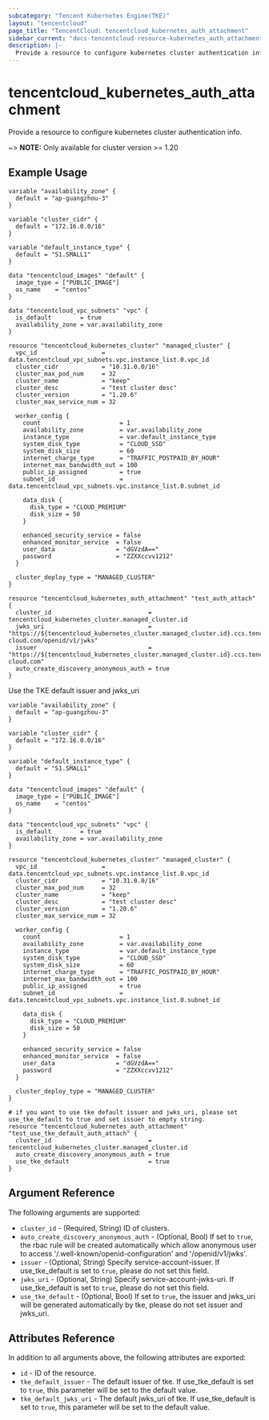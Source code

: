 ```yaml
---
subcategory: "Tencent Kubernetes Engine(TKE)"
layout: "tencentcloud"
page_title: "TencentCloud: tencentcloud_kubernetes_auth_attachment"
sidebar_current: "docs-tencentcloud-resource-kubernetes_auth_attachment"
description: |-
  Provide a resource to configure kubernetes cluster authentication info.
---
```


# tencentcloud_kubernetes_auth_attachment

Provide a resource to configure kubernetes cluster authentication info.

~> **NOTE:** Only available for cluster version >= 1.20

## Example Usage

```hcl
variable "availability_zone" {
  default = "ap-guangzhou-3"
}

variable "cluster_cidr" {
  default = "172.16.0.0/16"
}

variable "default_instance_type" {
  default = "S1.SMALL1"
}

data "tencentcloud_images" "default" {
  image_type = ["PUBLIC_IMAGE"]
  os_name    = "centos"
}

data "tencentcloud_vpc_subnets" "vpc" {
  is_default        = true
  availability_zone = var.availability_zone
}

resource "tencentcloud_kubernetes_cluster" "managed_cluster" {
  vpc_id                  = data.tencentcloud_vpc_subnets.vpc.instance_list.0.vpc_id
  cluster_cidr            = "10.31.0.0/16"
  cluster_max_pod_num     = 32
  cluster_name            = "keep"
  cluster_desc            = "test cluster desc"
  cluster_version         = "1.20.6"
  cluster_max_service_num = 32

  worker_config {
    count                      = 1
    availability_zone          = var.availability_zone
    instance_type              = var.default_instance_type
    system_disk_type           = "CLOUD_SSD"
    system_disk_size           = 60
    internet_charge_type       = "TRAFFIC_POSTPAID_BY_HOUR"
    internet_max_bandwidth_out = 100
    public_ip_assigned         = true
    subnet_id                  = data.tencentcloud_vpc_subnets.vpc.instance_list.0.subnet_id

    data_disk {
      disk_type = "CLOUD_PREMIUM"
      disk_size = 50
    }

    enhanced_security_service = false
    enhanced_monitor_service  = false
    user_data                 = "dGVzdA=="
    password                  = "ZZXXccvv1212"
  }

  cluster_deploy_type = "MANAGED_CLUSTER"
}

resource "tencentcloud_kubernetes_auth_attachment" "test_auth_attach" {
  cluster_id                           = tencentcloud_kubernetes_cluster.managed_cluster.id
  jwks_uri                             = "https://${tencentcloud_kubernetes_cluster.managed_cluster.id}.ccs.tencent-cloud.com/openid/v1/jwks"
  issuer                               = "https://${tencentcloud_kubernetes_cluster.managed_cluster.id}.ccs.tencent-cloud.com"
  auto_create_discovery_anonymous_auth = true
}
```

Use the TKE default issuer and jwks_uri

```hcl
variable "availability_zone" {
  default = "ap-guangzhou-3"
}

variable "cluster_cidr" {
  default = "172.16.0.0/16"
}

variable "default_instance_type" {
  default = "S1.SMALL1"
}

data "tencentcloud_images" "default" {
  image_type = ["PUBLIC_IMAGE"]
  os_name    = "centos"
}

data "tencentcloud_vpc_subnets" "vpc" {
  is_default        = true
  availability_zone = var.availability_zone
}

resource "tencentcloud_kubernetes_cluster" "managed_cluster" {
  vpc_id                  = data.tencentcloud_vpc_subnets.vpc.instance_list.0.vpc_id
  cluster_cidr            = "10.31.0.0/16"
  cluster_max_pod_num     = 32
  cluster_name            = "keep"
  cluster_desc            = "test cluster desc"
  cluster_version         = "1.20.6"
  cluster_max_service_num = 32

  worker_config {
    count                      = 1
    availability_zone          = var.availability_zone
    instance_type              = var.default_instance_type
    system_disk_type           = "CLOUD_SSD"
    system_disk_size           = 60
    internet_charge_type       = "TRAFFIC_POSTPAID_BY_HOUR"
    internet_max_bandwidth_out = 100
    public_ip_assigned         = true
    subnet_id                  = data.tencentcloud_vpc_subnets.vpc.instance_list.0.subnet_id

    data_disk {
      disk_type = "CLOUD_PREMIUM"
      disk_size = 50
    }

    enhanced_security_service = false
    enhanced_monitor_service  = false
    user_data                 = "dGVzdA=="
    password                  = "ZZXXccvv1212"
  }

  cluster_deploy_type = "MANAGED_CLUSTER"
}

# if you want to use tke default issuer and jwks_uri, please set use_tke_default to true and set issuer to empty string.
resource "tencentcloud_kubernetes_auth_attachment" "test_use_tke_default_auth_attach" {
  cluster_id                           = tencentcloud_kubernetes_cluster.managed_cluster.id
  auto_create_discovery_anonymous_auth = true
  use_tke_default                      = true
}
```

## Argument Reference

The following arguments are supported:

* `cluster_id` - (Required, String) ID of clusters.
* `auto_create_discovery_anonymous_auth` - (Optional, Bool) If set to `true`, the rbac rule will be created automatically which allow anonymous user to access '/.well-known/openid-configuration' and '/openid/v1/jwks'.
* `issuer` - (Optional, String) Specify service-account-issuer. If use_tke_default is set to `true`, please do not set this field.
* `jwks_uri` - (Optional, String) Specify service-account-jwks-uri. If use_tke_default is set to `true`, please do not set this field.
* `use_tke_default` - (Optional, Bool) If set to `true`, the issuer and jwks_uri will be generated automatically by tke, please do not set issuer and jwks_uri.

## Attributes Reference

In addition to all arguments above, the following attributes are exported:

* `id` - ID of the resource.
* `tke_default_issuer` - The default issuer of tke. If use_tke_default is set to `true`, this parameter will be set to the default value.
* `tke_default_jwks_uri` - The default jwks_uri of tke. If use_tke_default is set to `true`, this parameter will be set to the default value.


